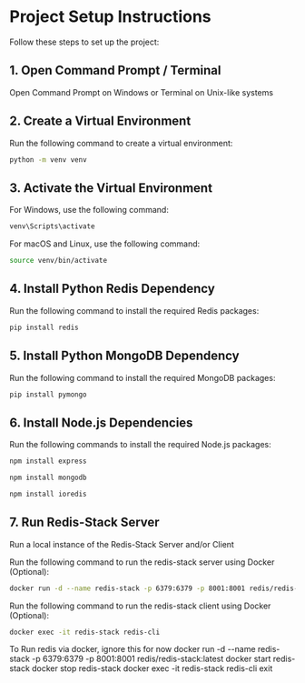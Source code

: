# Project Setup Instructions

Follow these steps to set up the project:

## 1. Open Command Prompt / Terminal

Open Command Prompt on Windows or Terminal on Unix-like systems

## 2. Create a Virtual Environment

Run the following command to create a virtual environment:

```bash
python -m venv venv
```

## 3. Activate the Virtual Environment

For Windows, use the following command:

```bash
venv\Scripts\activate
```

For macOS and Linux, use the following command:

```bash
source venv/bin/activate
```

## 4. Install Python Redis Dependency

Run the following command to install the required Redis packages:

```bash
pip install redis
```
## 5. Install Python MongoDB Dependency

Run the following command to install the required MongoDB packages:

```bash
pip install pymongo
```

## 6. Install Node.js Dependencies

Run the following commands to install the required Node.js packages:

```bash
npm install express
```
```bash
npm install mongodb
```
```bash
npm install ioredis
```

## 7. Run Redis-Stack Server

Run a local instance of the Redis-Stack Server and/or Client

Run the following command to run the redis-stack server using Docker (Optional):

```bash
docker run -d --name redis-stack -p 6379:6379 -p 8001:8001 redis/redis-stack:latest
```

Run the following command to run the redis-stack client using Docker (Optional):

```bash
docker exec -it redis-stack redis-cli
```

To Run redis via docker, ignore this for now
docker run -d --name redis-stack -p 6379:6379 -p 8001:8001 redis/redis-stack:latest
docker start redis-stack
docker stop redis-stack
docker exec -it redis-stack redis-cli
exit
